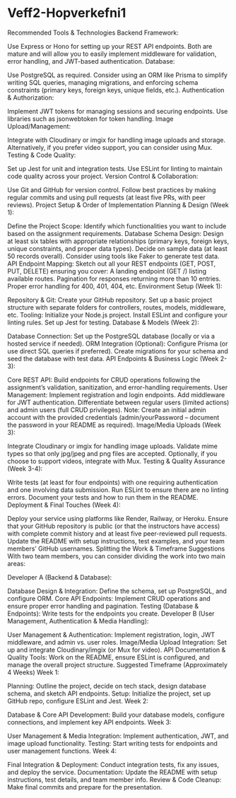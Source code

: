 # Veff2-Hopverkefni1
 
Recommended Tools & Technologies
Backend Framework:

Use Express or Hono for setting up your REST API endpoints. Both are mature and will allow you to easily implement middleware for validation, error handling, and JWT-based authentication.
Database:

Use PostgreSQL as required. Consider using an ORM like Prisma to simplify writing SQL queries, managing migrations, and enforcing schema constraints (primary keys, foreign keys, unique fields, etc.).
Authentication & Authorization:

Implement JWT tokens for managing sessions and securing endpoints.
Use libraries such as jsonwebtoken for token handling.
Image Upload/Management:

Integrate with Cloudinary or imgix for handling image uploads and storage.
Alternatively, if you prefer video support, you can consider using Mux.
Testing & Code Quality:

Set up Jest for unit and integration tests.
Use ESLint for linting to maintain code quality across your project.
Version Control & Collaboration:

Use Git and GitHub for version control.
Follow best practices by making regular commits and using pull requests (at least five PRs, with peer reviews).
Project Setup & Order of Implementation
Planning & Design (Week 1):

Define the Project Scope: Identify which functionalities you want to include based on the assignment requirements.
Database Schema Design:
Design at least six tables with appropriate relationships (primary keys, foreign keys, unique constraints, and proper data types).
Decide on sample data (at least 50 records overall). Consider using tools like Faker to generate test data.
API Endpoint Mapping:
Sketch out all your REST endpoints (GET, POST, PUT, DELETE) ensuring you cover:
A landing endpoint (GET /) listing available routes.
Pagination for responses returning more than 10 entries.
Proper error handling for 400, 401, 404, etc.
Environment Setup (Week 1):

Repository & Git:
Create your GitHub repository.
Set up a basic project structure with separate folders for controllers, routes, models, middleware, etc.
Tooling:
Initialize your Node.js project.
Install ESLint and configure your linting rules.
Set up Jest for testing.
Database & Models (Week 2):

Database Connection:
Set up the PostgreSQL database (locally or via a hosted service if needed).
ORM Integration (Optional):
Configure Prisma (or use direct SQL queries if preferred).
Create migrations for your schema and seed the database with test data.
API Endpoints & Business Logic (Week 2-3):

Core REST API:
Build endpoints for CRUD operations following the assignment’s validation, sanitization, and error-handling requirements.
User Management:
Implement registration and login endpoints.
Add middleware for JWT authentication.
Differentiate between regular users (limited actions) and admin users (full CRUD privileges).
Note: Create an initial admin account with the provided credentials (admin/yourPassword – document the password in your README as required).
Image/Media Uploads (Week 3):

Integrate Cloudinary or imgix for handling image uploads.
Validate mime types so that only jpg/jpeg and png files are accepted.
Optionally, if you choose to support videos, integrate with Mux.
Testing & Quality Assurance (Week 3-4):

Write tests (at least for four endpoints) with one requiring authentication and one involving data submission.
Run ESLint to ensure there are no linting errors.
Document your tests and how to run them in the README.
Deployment & Final Touches (Week 4):

Deploy your service using platforms like Render, Railway, or Heroku.
Ensure that your GitHub repository is public (or that the instructors have access) with complete commit history and at least five peer-reviewed pull requests.
Update the README with setup instructions, test examples, and your team members’ GitHub usernames.
Splitting the Work & Timeframe Suggestions
With two team members, you can consider dividing the work into two main areas:

Developer A (Backend & Database):

Database Design & Integration: Define the schema, set up PostgreSQL, and configure ORM.
Core API Endpoints: Implement CRUD operations and ensure proper error handling and pagination.
Testing (Database & Endpoints): Write tests for the endpoints you create.
Developer B (User Management, Authentication & Media Handling):

User Management & Authentication: Implement registration, login, JWT middleware, and admin vs. user roles.
Image/Media Upload Integration: Set up and integrate Cloudinary/imgix (or Mux for video).
API Documentation & Quality Tools: Work on the README, ensure ESLint is configured, and manage the overall project structure.
Suggested Timeframe (Approximately 4 Weeks)
Week 1:

Planning: Outline the project, decide on tech stack, design database schema, and sketch API endpoints.
Setup: Initialize the project, set up GitHub repo, configure ESLint and Jest.
Week 2:

Database & Core API Development: Build your database models, configure connections, and implement key API endpoints.
Week 3:

User Management & Media Integration: Implement authentication, JWT, and image upload functionality.
Testing: Start writing tests for endpoints and user management functions.
Week 4:

Final Integration & Deployment: Conduct integration tests, fix any issues, and deploy the service.
Documentation: Update the README with setup instructions, test details, and team member info.
Review & Code Cleanup: Make final commits and prepare for the presentation.
